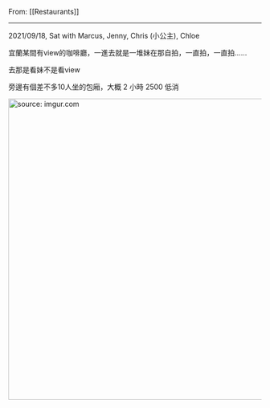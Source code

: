 From: [[Restaurants]]

---

2021/09/18, Sat with Marcus, Jenny, Chris (小公主), Chloe

宜蘭某間有view的咖啡廳，一進去就是一堆妹在那自拍，一直拍，一直拍……

去那是看妹不是看view

旁邊有個差不多10人坐的包廂，大概 2 小時 2500 低消

<a href="https://imgur.com/NTqEF82"><img src="https://i.imgur.com/NTqEF82.jpg" title="source: imgur.com" width="600px"/></a>